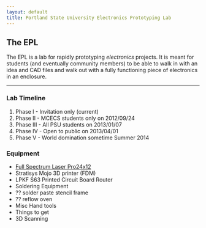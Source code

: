 ```yaml
---
layout: default
title: Portland State University Electronics Prototyping Lab
---
```


## The EPL

The EPL is a lab for rapidly prototyping _electronics_ projects. It is meant for
students (and eventually community members) to be able to walk in with an idea
and CAD files and walk out with a fully functioning piece of electronics in an
enclosure.

--------------------------------------------------------------------------------

### Lab Timeline

 1. Phase I - Invitation only (current)
 1. Phase II - MCECS students only on 2012/09/24
 1. Phase III - All PSU students on 2013/01/07
 1. Phase IV - Open to public on 2013/04/01
 1. Phase V - World domination sometime Summer 2014

### Equipment
 - [Full Spectrum Laser Pro24x12](/laser "Full Spectrum Laser Pro24x12")
 - Stratisys Mojo 3D printer (FDM)
 - LPKF S63 Printed Circuit Board Router
 - Soldering Equipment
 - ?? solder paste stencil frame
 - ?? reflow oven
 - Misc Hand tools
 - Things to get
 - 3D Scanning
